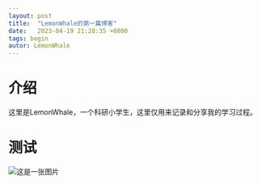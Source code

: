 ```yaml
---
layout: post
title:  "LemonWhale的第一篇博客"
date:   2023-04-19 21:28:35 +0800
tags: begin
autor: LemonWhale
---
```


# 介绍
这里是LemonWhale，一个科研小学生，这里仅用来记录和分享我的学习过程。

# 测试
![这是一张图片]({{site.url}}/image/test.png)